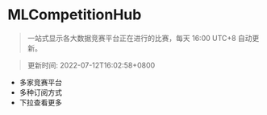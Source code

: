 # MLCompetitionHub

> 一站式显示各大数据竞赛平台正在进行的比赛，每天 16:00 UTC+8 自动更新。
  
> 更新时间: 2022-07-12T16:02:58+0800 

* 多家竞赛平台
* 多种订阅方式
* 下拉查看更多